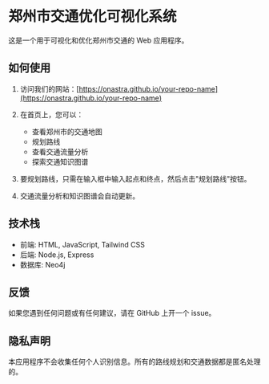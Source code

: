 # 郑州市交通优化可视化系统

这是一个用于可视化和优化郑州市交通的 Web 应用程序。

## 如何使用

1. 访问我们的网站：[https://onastra.github.io/your-repo-name](https://onastra.github.io/your-repo-name)

2. 在首页上，您可以：
   - 查看郑州市的交通地图
   - 规划路线
   - 查看交通流量分析
   - 探索交通知识图谱

3. 要规划路线，只需在输入框中输入起点和终点，然后点击"规划路线"按钮。

4. 交通流量分析和知识图谱会自动更新。

## 技术栈

- 前端: HTML, JavaScript, Tailwind CSS
- 后端: Node.js, Express
- 数据库: Neo4j

## 反馈

如果您遇到任何问题或有任何建议，请在 GitHub 上开一个 issue。

## 隐私声明

本应用程序不会收集任何个人识别信息。所有的路线规划和交通数据都是匿名处理的。